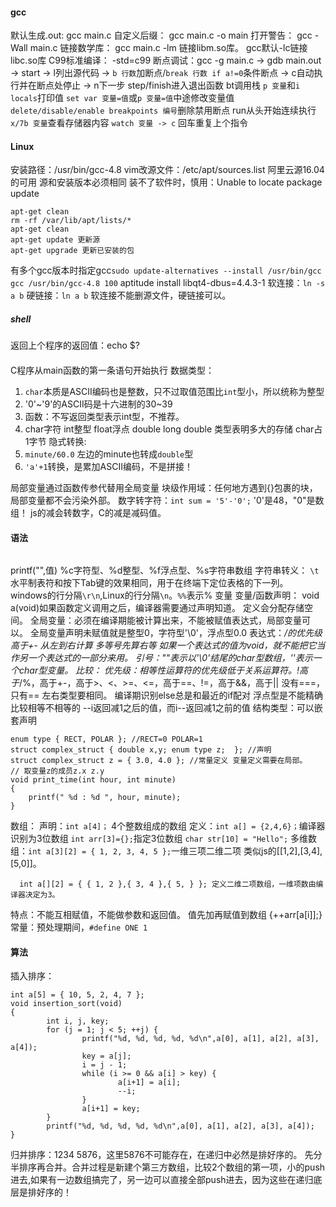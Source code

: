 #### gcc
默认生成.out: gcc main.c 
自定义后缀： gcc main.c -o main 
打开警告： gcc -Wall main.c
链接数学库： gcc main.c -lm 链接libm.so库。   gcc默认-lc链接libc.so库
C99标准编译： -std=c99
断点调试：gcc -g main.c -> gdb main.out -> start -> l列出源代码 -> `b 行数`加断点/`break 行数 if a!=0`条件断点 -> c自动执行并在断点处停止 -> 
 n下一步 step/finish进入退出函数 bt调用栈 `p 变量`和`i locals`打印值 `set var 变量=值`或`p 变量=值`中途修改变量值 `delete/disable/enable breakpoints 编号`删除禁用断点 run从头开始连续执行 `x/7b 变量`查看存储器内容 `watch 变量 -> c` 回车重复上个指令 
#### Linux
安装路径：/usr/bin/gcc-4.8
vim改源文件：/etc/apt/sources.list 阿里云源16.04的可用 源和安装版本必须相同
装不了软件时，慎用：Unable to locate package update
```
apt-get clean
rm -rf /var/lib/apt/lists/*
apt-get clean
apt-get update 更新源
apt-get upgrade 更新已安装的包
```
有多个gcc版本时指定gcc`sudo update-alternatives --install /usr/bin/gcc gcc /usr/bin/gcc-4.8 100`
aptitude install libqt4-dbus=4.4.3-1
软连接：`ln -s a b` 硬链接：`ln a b` 软连接不能删源文件，硬链接可以。
##### shell
返回上个程序的返回值：echo $?
####
C程序从main函数的第一条语句开始执行
数据类型：
  1. `char`本质是ASCII编码也是整数，只不过取值范围比`int`型小，所以统称为整型
  2. '0'~'9'的ASCII码是十六进制的30~39
  3. 函数：不写返回类型表示int型，不推荐。
  4. char字符 int整型 float浮点 double  long double 类型表明多大的存储 char占1字节
隐式转换:
  1. `minute/60.0` 左边的minute也转成`double`型
  2. `'a'+1`转换，是累加ASCII编码，不是拼接！

局部变量通过函数传参代替用全局变量
块级作用域：任何地方遇到{}包裹的块，局部变量都不会污染外部。
数字转字符：`int sum = '5'-'0';`  '0'是48，"0"是数组！ js的减会转数字，C的减是减码值。
#### 语法
```

```
printf("",值) %c字符型、%d整型、%f浮点型、%s字符串数组
字符串转义： `\t`水平制表符和按下Tab键的效果相同，用于在终端下定位表格的下一列。 windows的行分隔`\r\n`,Linux的行分隔`\n`。`%%`表示%
变量
  变量/函数声明： void a(void)如果函数定义调用之后，编译器需要通过声明知道。
  定义会分配存储空间。
  全局变量：必须在编译期能被计算出来，不能被赋值表达式，局部变量可以。 全局变量声明未赋值就是整型0，字符型'\0'，浮点型0.0
表达式：*/的优先级高于+- 从左到右计算 多等号先算右等 如果一个表达式的值为void，就不能把它当作另一个表达式的一部分来用。
引号：""表示以'\0'结尾的char型数组，''表示一个char型变量。
比较：
  优先级：相等性运算符的优先级低于关系运算符。!高于*/%，高于+-，高于>、<、>=、<=，高于==、!=，高于&&，高于||
  没有===，只有==
  左右类型要相同。
  编译期识别else总是和最近的if配对
  浮点型是不能精确比较相等不相等的
--i返回减1之后的值，而i--返回减1之前的值
结构类型：可以嵌套声明
```
enum type { RECT, POLAR }; //RECT=0 POLAR=1
struct complex_struct { double x,y; enum type z;  }; //声明
struct complex_struct z = { 3.0, 4.0 }; //常量定义 变量定义需要在局部。
// 取变量z的成员z.x z.y
void print_time(int hour, int minute)
{
	printf(" %d : %d ", hour, minute);
}
```
数组：
  声明：`int a[4]；` 4个整数组成的数组
  定义：`int a[] = {2,4,6}；`编译器识别为3位数组  `int arr[3]={};`指定3位数组 `char str[10] = "Hello";` 
  多维数组：`int a[3][2] = { 1, 2, 3, 4, 5 };`一维三项二维二项 类似js的[[1,2],[3,4],[5,0]]。 
```
  int a[][2] = { { 1, 2 },{ 3, 4 },{ 5, } }; 定义二维二项数组，一维项数由编译器决定为3。
```
  特点：不能互相赋值，不能做参数和返回值。
  值先加再赋值到数组 {++arr[a[i]];} 
常量：预处理期间，`#define ONE 1`

#### 算法
插入排序：
```
int a[5] = { 10, 5, 2, 4, 7 };
void insertion_sort(void)
{
        int i, j, key;
        for (j = 1; j < 5; ++j) {
                printf("%d, %d, %d, %d, %d\n",a[0], a[1], a[2], a[3], a[4]);
                key = a[j];
                i = j - 1;
                while (i >= 0 && a[i] > key) {
                        a[i+1] = a[i];
                        --i;
                }
                a[i+1] = key;
        }
        printf("%d, %d, %d, %d, %d\n",a[0], a[1], a[2], a[3], a[4]);
}
```
归并排序：1234 5876，这里5876不可能存在，在递归中必然是排好序的。 先分半排序再合并。合并过程是新建个第三方数组，比较2个数组的第一项，小的push进去,如果有一边数组搞完了，另一边可以直接全部push进去，因为这些在递归底层是排好序的！